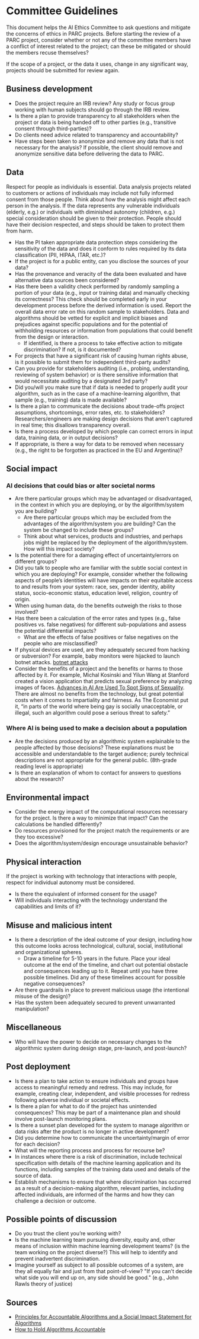 # Committee Guidelines

This document helps the AI Ethics Committee to ask questions and mitigate the concerns of ethics in PARC projects.
Before starting the review of a PARC project, consider whether or not any of the committee members have a conflict of interest related to the project; can these be mitigated or should the members recuse themselves?

If the scope of a project, or the data it uses, change in any significant way, projects should be submitted for review again.

## Business development

- Does the project require an IRB review? Any study or focus group working with human subjects should go through the IRB review.
- Is there a plan to provide transparency to all stakeholders when the project or data is being handed off to other parties (e.g., transitive consent through third-parties)?
- Do clients need advice related to transparency and accountability?
- Have steps been taken to anonymize and remove any data that is not necessary for the analysis? If possible, the client should remove and anonymize sensitive data before delivering the data to PARC.
 

## Data

Respect for people as individuals is essential. Data analysis projects related to customers or actions of individuals may include not fully informed consent from those people. Think about how the analysis might affect each person in the analysis. If the data represents any vulnerable individuals (elderly, e.g.) or individuals with diminished autonomy (children, e.g.) special consideration should be given to their protection. People should have their decision respected, and steps should be taken to protect them from harm.

- Has the PI taken appropriate data protection steps considering the sensitivity of the data and does it conform to rules required by its data classification (PII, HIPAA, ITAR, etc.)?
- If the project is for a public entity, can you disclose the sources of your data?
- Has the provenance and veracity of the data been evaluated and have alternative data sources been considered?
- Has there been a validity check performed by randomly sampling a portion of your data (e.g., input or training data) and manually checking its correctness? This check should be completed early in your development process before the derived information is used. Report the overall data error rate on this random sample to stakeholders. Data and algorithms should be vetted for explicit and implicit biases and prejudices against specific populations and for the potential of withholding resources or information from populations that could benefit from the design or interaction.
  - If identified, is there a process to take effective action to mitigate discrimination? If not, is it documented?
- For projects that have a significant risk of causing human rights abuse, is it possible to submit them for independent third-party audits?
- Can you provide for stakeholders auditing (i.e., probing, understanding, reviewing of system behavior) or is there sensitive information that would necessitate auditing by a designated 3rd party?
- Did you/will you make sure that if data is needed to properly audit your algorithm, such as in the case of a machine-learning algorithm, that sample (e.g., training) data is made available?
- Is there a plan to communicate the decisions about trade-offs project assumptions, shortcomings, error rates, etc. to stakeholders? Researchers/engineers are making design decisions that aren’t captured in real time; this disallows transparency overall.
- Is there a process developed by which people can correct errors in input data, training data, or in output decisions?
- If appropriate, is there a way for data to be removed when necessary (e.g., the right to be forgotten as practiced in the EU and Argentina)?

## Social impact

### AI decisions that could bias or alter societal norms

- Are there particular groups which may be advantaged or disadvantaged, in the context in which you are deploying, or by the algorithm/system you are building?
  - Are there particular groups which may be excluded from the advantages of the algorithm/system you are building? Can the system be changed to include these groups?
  - Think about what services, products and industries, and perhaps jobs might be replaced by the deployment of the algorithm/system. How will this impact society?
- Is the potential there for a damaging effect of uncertainty/errors on different groups?
- Did you talk to people who are familiar with the subtle social context in which you are deploying? For example, consider whether the following aspects of people’s identities will have impacts on their equitable access to and results from your system: race, sex, gender identity, ability status, socio-economic status, education level, religion, country of origin.
- When using human data, do the benefits outweigh the risks to those involved?
- Has there been a calculation of the error rates and types (e.g., false positives vs. false negatives) for different sub-populations and assess the potential differential impacts?
  - What are the effects of false positives or false negatives on the people who are misclassified?
- If physical devices are used, are they adequately secured from hacking or subversion? For example, baby monitors were hijacked to launch botnet attacks. [botnet attacks](https://gitlab-internal.parc.com/ai-ethics/ai-ethics-committee.git)
- Consider the benefits of a project and the benefits or harms to those affected by it. For example, Michal Kosinski and Yilun Wang at Stanford created a vision application that predicts sexual preference by analyzing images of faces. [Advances in AI Are Used To Spot Signs of Sexuality](https://www.economist.com/science-and-technology/2017/09/09/advances-in-ai-are-used-to-spot-signs-of-sexuality). There are almost no benefits from the technology, but great potential costs when it comes to impartiality and fairness. As The Economist put it, “in parts of the world where being gay is socially unacceptable, or illegal, such an algorithm could pose a serious threat to safety.”

### Where AI is being used to make a decision about a population

- Are the decisions produced by an algorithmic system explainable to the people affected by those decisions? These explanations must be accessible and understandable to the target audience; purely technical descriptions are not appropriate for the general public. (8th-grade reading level is appropriate)
- Is there an explanation of whom to contact for answers to questions about the research?

## Environmental impact

- Consider the energy impact of the computational resources necessary for the project. Is there a way to minimize that impact? Can the calculations be handled differently?
- Do resources provisioned for the project match the requirements or are they too excessive?
- Does the algorithm/system/design encourage unsustainable behavior?

## Physical interaction

If the project is working with technology that interactions with people, respect for individual autonomy must be considered.

- Is there the equivalent of informed consent for the usage?
- Will individuals interacting with the technology understand the capabilities and limits of it?

## Misuse and malicious intent

- Is there a description of the ideal outcome of your design, including how this outcome looks across technological, cultural, social, institutional and organizational spheres.
  - Draw a timeline for 5-10 years in the future. Place your ideal outcome at the end of the timeline, and chart out potential obstacle and consequences leading up to it. Repeat until you have three possible timelines. Did any of these timelines account for possible negative consequences?
- Are there guardrails in place to prevent malicious usage (the intentional misuse of the design)?
- Has the system been adequately secured to prevent unwarranted manipulation?

## Miscellaneous

- Who will have the power to decide on necessary changes to the algorithmic system during design stage, pre-launch, and post-launch?

## Post deployment

- Is there a plan to take action to ensure individuals and groups have access to meaningful remedy and redress. This may include, for example, creating clear, independent, and visible processes for redress following adverse individual or societal effects.
- Is there a plan for what to do if the project has unintended consequences? This may be part of a maintenance plan and should involve post-launch monitoring plans.
- Is there a sunset plan developed for the system to manage algorithm or data risks after the product is no longer in active development?
- Did you determine how to communicate the uncertainty/margin of error for each decision?
- What will the reporting process and process for recourse be?
- In instances where there is a risk of discrimination, include technical specification with details of the machine learning application and its functions, including samples of the training data used and details of the source of data.
- Establish mechanisms to ensure that where discrimination has occurred as a result of a decision-making algorithm, relevant parties, including affected individuals, are informed of the harms and how they can challenge a decision or outcome.

## Possible points of discussion

- Do you trust the client you’re working with?
- Is the machine learning team pursuing diversity, equity and, other means of inclusion within machine learning development teams? (is the team working on the project diverse?) This will help to identify and prevent inadvertent discrimination.
- Imagine yourself as subject to all possible outcomes of a system, are they all equally fair and just from that point-of-view? "If you can't decide what side you will end up on, any side should be good." (e.g., John Rawls theory of justice)

## Sources

- [Principles for Accountable Algorithms and a Social Impact Statement for Algorithms](https://www.fatml.org/resources/principles-for-accountable-algorithms#social-impact)
- [How to Hold Algorithms Accountable](https://www.technologyreview.com/s/602933/how-to-hold-algorithms-accountable/)
